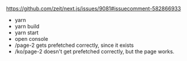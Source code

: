 https://github.com/zeit/next.js/issues/9081#issuecomment-582866933

- yarn
- yarn build
- yarn start
- open console
- /page-2 gets prefetched correctly, since it exists
- /ko/page-2 doesn't get prefetched correctly, but the page works.
